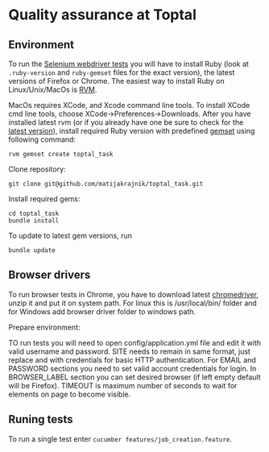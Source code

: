 # Quality assurance at Toptal

## Environment

To run the [Selenium webdriver tests](http://docs.seleniumhq.org/projects/webdriver/) you will have to install Ruby (look at `.ruby-version` and `ruby-gemset` files for the exact version), the latest versions of Firefox or Chrome. The easiest way to install Ruby on Linux/Unix/MacOs is [RVM](https://rvm.io/).  

MacOs requires XCode, and Xcode command line tools. To install XCode cmd line tools, choose XCode->Preferences->Downloads.
After you have installed latest rvm (or if you already have one be sure to check for the [latest version](https://rvm.io/rvm/upgrading/)), install required Ruby version with predefined [gemset](https://rvm.io/gemsets/basics/) using following command:

    rvm gemset create toptal_task

Clone repository:

    git clone git@github.com/matijakrajnik/toptal_task.git

Install required gems:

    cd toptal_task
    bundle install

To update to latest gem versions, run

    bundle update

## Browser drivers

To run browser tests in Chrome, you have to download latest [chromedriver](http://chromedriver.storage.googleapis.com/index.html), unzip it and put it on system path. For linux this is /usr/local/bin/ folder and for Windows add browser driver folder to windows path.

Prepare environment:

TO run tests you will need to open config/application.yml file and edit it with valid username and password. SITE needs to remain in same format, just replace <user> and <password> with credentials for basic HTTP authentication. For EMAIL and PASSWORD sections you need to set valid account credentials for login. In BROWSER_LABEL section you can set desired browser (if left empty default will be Firefox). TIMEOUT is maximum number of seconds to wait for elements on page to become visible.

## Runing tests

To run a single test enter `cucumber features/job_creation.feature`.
